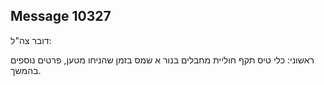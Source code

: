 ## Message 10327

דובר צה"ל:

ראשוני: כלי טיס תקף חוליית מחבלים בנור א שמס בזמן שהניחו מטען, פרטים נוספים בהמשך.

